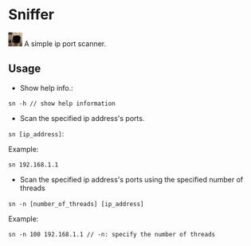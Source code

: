 # Sniffer

![sniffer](./sniffer.gif)
A simple ip port scanner.

## Usage

- Show help info.:

```
sn -h // show help information
```

- Scan the specified ip address's ports.

`sn [ip_address]`:

Example:

```
sn 192.168.1.1
```

- Scan the specified ip address's ports using the specified number of threads

`sn -n [number_of_threads] [ip_address]`

Example:

```
sn -n 100 192.168.1.1 // -n: specify the number of threads
```
